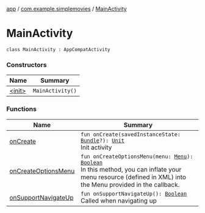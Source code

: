 [app](../../index.md) / [com.example.simplemovies](../index.md) / [MainActivity](./index.md)

# MainActivity

`class MainActivity : AppCompatActivity`

### Constructors

| Name | Summary |
|---|---|
| [&lt;init&gt;](-init-.md) | `MainActivity()` |

### Functions

| Name | Summary |
|---|---|
| [onCreate](on-create.md) | `fun onCreate(savedInstanceState: `[`Bundle`](https://developer.android.com/reference/android/os/Bundle.html)`?): `[`Unit`](https://kotlinlang.org/api/latest/jvm/stdlib/kotlin/-unit/index.html)<br>Init activity |
| [onCreateOptionsMenu](on-create-options-menu.md) | `fun onCreateOptionsMenu(menu: `[`Menu`](https://developer.android.com/reference/android/view/Menu.html)`): `[`Boolean`](https://kotlinlang.org/api/latest/jvm/stdlib/kotlin/-boolean/index.html)<br>In this method, you can inflate your menu resource (defined in XML) into the Menu provided in the callback. |
| [onSupportNavigateUp](on-support-navigate-up.md) | `fun onSupportNavigateUp(): `[`Boolean`](https://kotlinlang.org/api/latest/jvm/stdlib/kotlin/-boolean/index.html)<br>Called when navigating up |

